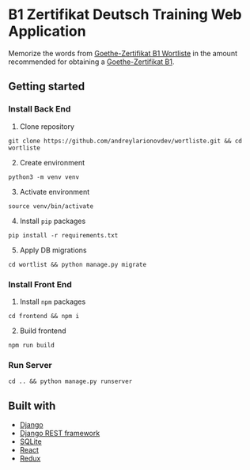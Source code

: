 # B1 Zertifikat Deutsch Training Web Application

Memorize the words from [Goethe-Zertifikat B1 Wortliste](https://www.goethe.de/pro/relaunch/prf/de/Goethe-Zertifikat_B1_Wortliste.pdf) in the amount recommended for obtaining a [Goethe-Zertifikat B1](https://www.goethe.de/de/spr/kup/prf/prf/gb1/inf.html).

## Getting started

### Install Back End

1. Clone repository

```
git clone https://github.com/andreylarionovdev/wortliste.git && cd wortliste
```

2. Create environment

```
python3 -m venv venv
```

3. Activate environment

```
source venv/bin/activate
```

4. Install `pip` packages

```
pip install -r requirements.txt
```

5. Apply DB migrations

```
cd wortlist && python manage.py migrate
```

### Install Front End

1. Install `npm` packages

```
cd frontend && npm i
```

2. Build frontend

```
npm run build
```

### Run Server

```
cd .. && python manage.py runserver
```

## Built with

* [Django](https://www.djangoproject.com/)
* [Django REST framework](https://www.django-rest-framework.org/)
* [SQLite](https://www.sqlite.org/index.html)
* [React](https://reactjs.org/)
* [Redux](https://redux.js.org/)


